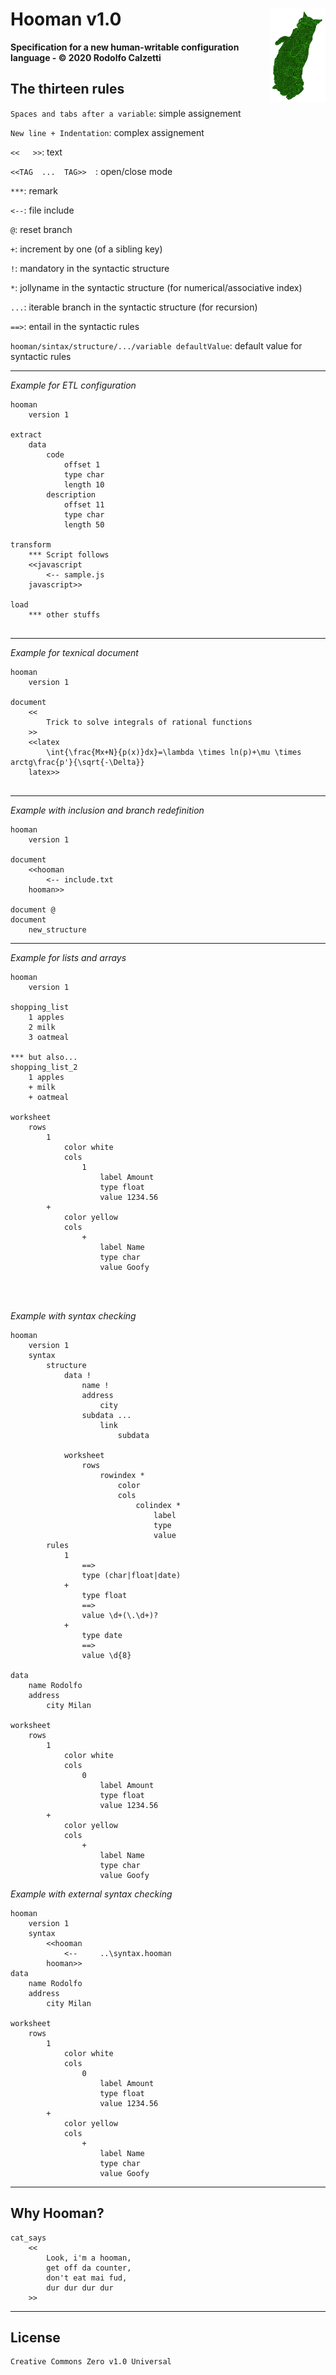 # Hooman v1.0 <img align="right" height="150" src="https://raw.githubusercontent.com/cambusa/hooman/master/hooman04.png">


__Specification for a new human-writable configuration language - © 2020 Rodolfo Calzetti__


## The thirteen rules

```Spaces and tabs after a variable```: simple assignement

```New line + Indentation```: complex assignement

```<<   >>```: text

```<<TAG  ...  TAG>>  ```: open/close mode

```***```: remark

```<--```: file include 

```@```: reset branch

```+```: increment by one (of a sibling key)

```!```: mandatory in the syntactic structure 

```*```: jollyname in the syntactic structure (for numerical/associative index)

```...```: iterable branch in the syntactic structure (for recursion) 

```==>```: entail in the syntactic rules 

```hooman/sintax/structure/.../variable defaultValue```: default value for syntactic rules 

---

_Example for ETL configuration_

```    
hooman
    version 1

extract
    data
        code
            offset 1
            type char
            length 10
        description
            offset 11
            type char
            length 50
         
transform
    *** Script follows
    <<javascript
        <-- sample.js
    javascript>>
    
load
    *** other stuffs
    
```

---

_Example for texnical document_

```    
hooman
    version 1

document
    <<
        Trick to solve integrals of rational functions
    >>
    <<latex
        \int{\frac{Mx+N}{p(x)}dx}=\lambda \times ln(p)+\mu \times arctg\frac{p'}{\sqrt{-\Delta}}
    latex>>
    
```    
    
---

_Example with inclusion and branch redefinition_

```    
hooman
    version 1

document
    <<hooman
        <-- include.txt
    hooman>>

document @
document
    new_structure

```    
    

---

_Example for lists and arrays_

```    
hooman
    version 1

shopping_list
    1 apples
    2 milk
    3 oatmeal
    
*** but also...
shopping_list_2
    1 apples
    + milk
    + oatmeal

worksheet
    rows 
        1
            color white
            cols
                1
                    label Amount
                    type float
                    value 1234.56
        +
            color yellow
            cols
                +
                    label Name 
                    type char
                    value Goofy
            
    
        
```    
    
_Example with syntax checking_

```    
hooman
    version 1
    syntax
        structure
            data !
                name !
                address
                    city
                subdata ...
                    link
                        subdata

            worksheet
                rows 
                    rowindex *
                        color
                        cols
                            colindex *
                                label
                                type
                                value
        rules
            1
                ==> 
                type (char|float|date)
            +
                type float
                ==>
                value \d+(\.\d+)?
            +
                type date
                ==>
                value \d{8}

data
    name Rodolfo
    address
        city Milan

worksheet
    rows 
        1
            color white
            cols
                0
                    label Amount
                    type float
                    value 1234.56
        +
            color yellow
            cols
                +
                    label Name 
                    type char
                    value Goofy

```    

_Example with external syntax checking_

```    
hooman
    version 1
    syntax
        <<hooman
            <--     ..\syntax.hooman
        hooman>>
data
    name Rodolfo
    address
        city Milan

worksheet
    rows 
        1
            color white
            cols
                0
                    label Amount
                    type float
                    value 1234.56
        +
            color yellow
            cols
                +
                    label Name 
                    type char
                    value Goofy

```    

---

## Why Hooman?

```
cat_says
    <<
        Look, i'm a hooman, 
        get off da counter, 
        don't eat mai fud, 
        dur dur dur dur
    >>
```

---

## License

```
Creative Commons Zero v1.0 Universal
```

